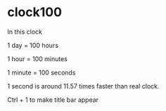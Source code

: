 # clock100
In this clock

1 day = 100 hours

1 hour = 100 minutes

1 minute = 100 seconds

1 second is around 11.57 times faster than real clock.



Ctrl + 1 to make title bar appear
